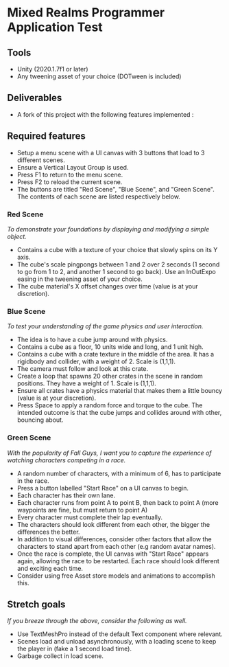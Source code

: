 # Mixed Realms Programmer Application Test

## Tools
- Unity (2020.1.7f1 or later)
- Any tweening asset of your choice (DOTween is included)

## Deliverables
- A fork of this project with the following features implemented :

## Required features
- Setup a menu scene with a UI canvas with 3 buttons that load to 3 different scenes.
- Ensure a Vertical Layout Group is used.
- Press F1 to return to the menu scene.
- Press F2 to reload the current scene.
- The buttons are titled "Red Scene", "Blue Scene", and "Green Scene". The contents of each scene are listed respectively below.

### Red Scene
*To demonstrate your foundations by displaying and modifying a simple object.*

- Contains a cube with a texture of your choice that slowly spins on its Y axis. 
- The cube's scale pingpongs between 1 and 2 over 2 seconds (1 second to go from 1 to 2, and another 1 second to go back). Use an InOutExpo easing in the tweening asset of your choice.
- The cube material's X offset changes over time (value is at your discretion).

### Blue Scene
*To test your understanding of the game physics and user interaction.*

- The idea is to have a cube jump around with physics.
- Contains a cube as a floor, 10 units wide and long, and 1 unit high.
- Contains a cube with a crate texture in the middle of the area. It has a rigidbody and collider, with a weight of 2. Scale is (1,1,1).
- The camera must follow and look at this crate.
- Create a loop that spawns 20 other crates in the scene in random positions. They have a weight of 1. Scale is (1,1,1).
- Ensure all crates have a physics material that makes them a little bouncy (value is at your discretion).
- Press Space to apply a random force and torque to the cube. The intended outcome is that the cube jumps and collides around with other, bouncing about.

### Green Scene
*With the popularity of Fall Guys, I want you to capture the experience of watching characters competing in a race.*

- A random number of characters, with a minimum of 6, has to participate in the race.
- Press a button labelled "Start Race" on a UI canvas to begin.
- Each character has their own lane.
- Each character runs from point A to point B, then back to point A (more waypoints are fine, but must return to point A)
- Every character must complete their lap eventually.
- The characters should look different from each other, the bigger the differences the better.
- In addition to visual differences, consider other factors that allow the characters to stand apart from each other (e.g random avatar names).
- Once the race is complete, the UI canvas with "Start Race" appears again, allowing the race to be restarted. Each race should look different and exciting each time.
- Consider using free Asset store models and animations to accomplish this.

## Stretch goals
*If you breeze through the above, consider the following as well.*

- Use TextMeshPro instead of the default Text component where relevant.
- Scenes load and unload asynchronously, with a loading scene to keep the player in (fake a 1 second load time).
- Garbage collect in load scene.
